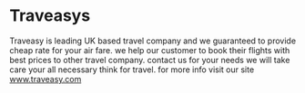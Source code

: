 Traveasys
=========

Traveasy is leading UK based travel company and we guaranteed to provide cheap rate for your air fare. we help our customer to book their flights with best prices to other travel company.  contact us for your needs we will take care your all necessary think for travel. for more info visit our site www.traveasy.com
